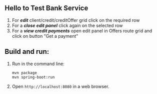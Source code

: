 Hello to Test Bank Service 
-------------

1) For **_edit_** client/credit/creditOffer grid click on the required row
2) For a **_close edit panel_** click again on the selected row
3) For a **_view credit payments_** open edit panel in Offers route grid and click on button "Get a payment"

Build and run:
-------------
1. Run in the command line:
   ```
   mvn package
   mvn spring-boot:run
   ```

2. Open `http://localhost:8080` in a web browser.
   